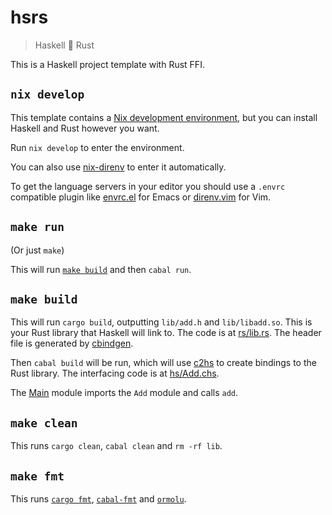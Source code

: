 # hsrs

> Haskell 💞 Rust

This is a Haskell project template with Rust FFI.

## `nix develop`

This template contains a [Nix development environment](https://nix.dev/manual/nix/2.17/command-ref/new-cli/nix3-develop), but you can install Haskell and Rust however you want.

Run `nix develop` to enter the environment.

You can also use [nix-direnv](https://github.com/nix-community/nix-direnv) to enter it automatically.

To get the language servers in your editor you should use a `.envrc` compatible plugin like [envrc.el](https://github.com/purcell/envrc) for Emacs or [direnv.vim](https://github.com/direnv/direnv.vim) for Vim.

## `make run`

(Or just `make`)

This will run [`make build`](#make-build) and then `cabal run`.

## `make build`

This will run `cargo build`, outputting `lib/add.h` and `lib/libadd.so`. This is your Rust library that Haskell will link to. The code is at [rs/lib.rs](rs/lib.rs). The header file is generated by [cbindgen](https://github.com/mozilla/cbindgen).

Then `cabal build` will be run, which will use [c2hs](https://github.com/haskell/c2hs) to create bindings to the Rust library. The interfacing code is at [hs/Add.chs](hs/Add.chs).

The [Main](hs/Main.hs) module imports the `Add` module and calls `add`.

## `make clean`

This runs `cargo clean`, `cabal clean` and `rm -rf lib`.

## `make fmt`

This runs [`cargo fmt`](https://github.com/rust-lang/rustfmt), [`cabal-fmt`](https://github.com/phadej/cabal-fmt) and [`ormolu`](https://github.com/tweag/ormolu).
